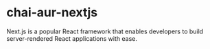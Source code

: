 # chai-aur-nextjs
Next.js is a popular React framework that enables developers to build server-rendered React applications with ease.
